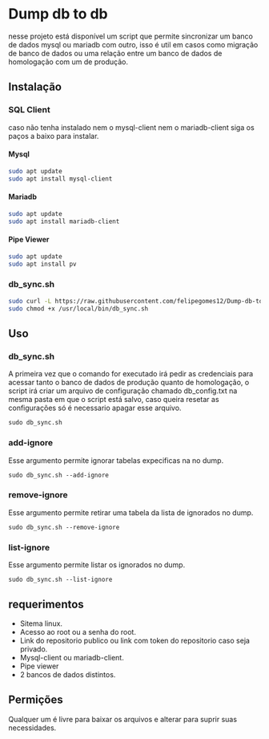 # Dump db to db

nesse projeto está disponível um script que permite sincronizar  um banco de dados mysql ou mariadb com outro, isso é util em casos como migração de banco de dados ou uma relação entre um banco de dados de homologação com um de produção.

## Instalação
### SQL Client
caso não tenha instalado nem o mysql-client nem o mariadb-client siga os paços a baixo para instalar.
#### Mysql
```bash
sudo apt update
sudo apt install mysql-client
```
#### Mariadb
```bash
sudo apt update
sudo apt install mariadb-client
```
#### Pipe Viewer
```bash
sudo apt update
sudo apt install pv
```
### db_sync.sh
```bash
sudo curl -L https://raw.githubusercontent.com/felipegomes12/Dump-db-to-db/main/db_sync.sh -o /usr/local/bin/db_sync.sh
sudo chmod +x /usr/local/bin/db_sync.sh 
```
## Uso
### db_sync.sh
A primeira vez que o comando for executado irá pedir as credenciais para acessar tanto o banco de dados de produção quanto de homologação, o script irá criar um arquivo de configuração chamado db_config.txt na mesma pasta em que o script está salvo, caso queira resetar as configurações só é necessario apagar esse arquivo.
```shell
sudo db_sync.sh
```
### add-ignore
Esse argumento permite ignorar tabelas expecificas na no dump.
```shell
sudo db_sync.sh --add-ignore
```
### remove-ignore
Esse argumento permite retirar uma tabela da lista de ignorados no dump.
```shell
sudo db_sync.sh --remove-ignore
```
### list-ignore
Esse argumento permite listar os ignorados no dump.
```shell
sudo db_sync.sh --list-ignore
```
## requerimentos
- Sitema linux.
- Acesso ao root ou a senha do root.
- Link do repositorio publico ou link com token do repositorio caso seja privado.
- Mysql-client ou mariadb-client.
- Pipe viewer
- 2 bancos de dados distintos.
## Permições
Qualquer um é livre para baixar os arquivos e alterar para suprir suas necessidades.
